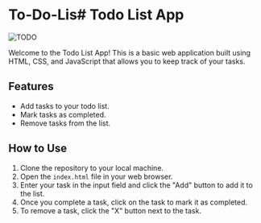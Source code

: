 # To-Do-Lis# Todo List App

![TODO](https://github.com/Ruuuu1/To-Do-List/assets/123803159/1fd64b81-bea9-4f33-a843-b8c570b2d501)


Welcome to the Todo List App! This is a basic web application built using HTML, CSS, and JavaScript that allows you to keep track of your tasks.

## Features
- Add tasks to your todo list.
- Mark tasks as completed.
- Remove tasks from the list.

## How to Use
1. Clone the repository to your local machine.
2. Open the `index.html` file in your web browser.
3. Enter your task in the input field and click the "Add" button to add it to the list.
4. Once you complete a task, click on the task to mark it as completed.
5. To remove a task, click the "X" button next to the task.


